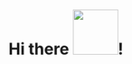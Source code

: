 <h1 align="start"> Hi there <img src="https://i.pinimg.com/originals/8a/a4/59/8aa4595fb24b6ed585dddac4622b2445.gif" width="80">!</h1>

